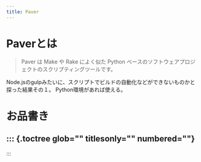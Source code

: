```yaml
---
title: Paver
---
```


Paverとは
=========

> Paver は Make や Rake によく似た Python
> ベースのソフトウェアプロジェクトのスクリプティングツールです。

Node.jsのgulpみたいに、スクリプトでビルドの自動化などができないものかと探った結果その１。
Python環境があれば使える。

お品書き
========

::: {.toctree glob="" titlesonly="" numbered=""}
-   
:::
